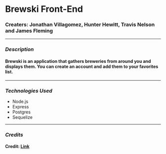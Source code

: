 # Brewski Front-End

### Creaters: Jonathan Villagomez, Hunter Hewitt, Travis Nelson and James Fleming

---



### **_Description_**

#### Brewski is an application that gathers breweries from around you and displays them. You can create an account and add them to your favorites list.

---

### **_Technologies Used_**

- Node.js
- Express
- Postgres
- Sequelize

---

### **_Credits_**

#### Credit: [Link](https://google.com)
